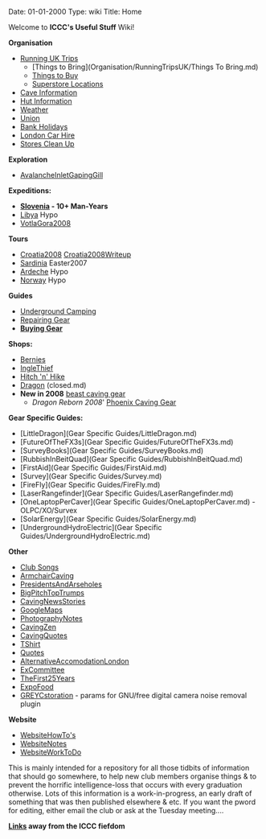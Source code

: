 Date: 01-01-2000
Type: wiki
Title: Home

Welcome to **ICCC's Useful Stuff** Wiki!

**Organisation**

*   [Running UK Trips](Organisation/RunningTripsUK/)
    *   [Things to Bring](Organisation/RunningTripsUK/Things To Bring.md)
    *   [Things to Buy](Organisation/RunningTripsUK/ThingsToBuy.md)
    *   [Superstore Locations](Organisation/RunningTripsUK/SuperStoresLocations.md)
*   [Cave Information](Organisation/Cave%20Information.md)
*   [Hut Information](Organisation/HutInformation.md)
*   [Weather](Organisation/Weather.md)
*   [Union](Organisation/Union.md)
*   [Bank Holidays](Organisation/PublicHolidays.md)
*   [London Car Hire](Organisation/LondonCarHire.md)
*   [Stores Clean Up](Organisation/StoresCleanUp.md)

**Exploration**

*   [AvalancheInletGapingGill](Exploration/AvalancheInletGapingGill.md)

**Expeditions:**

*   **[Slovenia](Expeditions/Slovenia/) - 10+ Man-Years**
*   [Libya](Expeditions/Libya.md) Hypo
*   [VotlaGora2008](Expeditions/VotlaGora2008/)

**Tours**

*   [Croatia2008](Tours/Croatia2008.md) [Croatia2008Writeup](Croatia2008Writeup.md)
*   [Sardinia](Tours/Sardinia.md) Easter2007
*   [Ardeche](Tours/Ardeche.md) Hypo
*   [Norway](Tours/Norway.md) Hypo

**Guides**

*   [Underground Camping](UndergroundCamping.md)
*   [Repairing Gear](Repair.md)
*   **[Buying Gear](Guides/Gear.md)**

**Shops:**

*   [Bernies](http://www.berniescafe.co.uk/catalog/.md)
*   [IngleThief](http://www.inglesport.com/.md)
*   [Hitch 'n' Hike](http://www.hnh.dircon.co.uk/.md)
*   [Dragon](http://www.dragon-speleo.co.uk/.md) (closed.md)
*   **New in 2008** [beast caving gear](http://www.beastproducts.com/.md)
    *   _Dragon Reborn 2008_' [Phoenix Caving Gear](http://www.phoenixcaving.co.uk/.md)

**Gear Specific Guides:**

*   [LittleDragon](Gear Specific Guides/LittleDragon.md)
*   [FutureOfTheFX3s](Gear Specific Guides/FutureOfTheFX3s.md)
*   [SurveyBooks](Gear Specific Guides/SurveyBooks.md)
*   [RubbishInBeitQuad](Gear Specific Guides/RubbishInBeitQuad.md)
*   [FirstAid](Gear Specific Guides/FirstAid.md)
*   [Survey](Gear Specific Guides/Survey.md)
*   [FireFly](Gear Specific Guides/FireFly.md)
*   [LaserRangefinder](Gear Specific Guides/LaserRangefinder.md)
*   [OneLaptopPerCaver](Gear Specific Guides/OneLaptopPerCaver.md) - OLPC/XO/Survex
*   [SolarEnergy](Gear Specific Guides/SolarEnergy.md)
*   [UndergroundHydroElectric](Gear Specific Guides/UndergroundHydroElectric.md)

**Other**

*   [Club Songs](Other/ClubSongs.md)
*   [ArmchairCaving](Other/ArmchairCaving.md)
*   [PresidentsAndArseholes](Other/PresidentsAndArseholes.md)
*   [BigPitchTopTrumps](Other/BigPitchTopTrumps.md)
*   [CavingNewsStories](Other/CavingNewsStories.md)
*   [GoogleMaps](Other/GoogleMaps.md)
*   [PhotographyNotes](Other/PhotographyNotes.md)
*   [CavingZen](Other/CavingZen.md)
*   [CavingQuotes](Other/CavingQuotes.md)
*   [TShirt](Other/TShirt.md)
*   [Quotes](Other/Quotes.md)
*   [AlternativeAccomodationLondon](Other/AlternativeAccomodationLondon.md)
*   [ExCommittee](Other/ExCommittee.md)
*   [TheFirst25Years](Other/TheFirst25Years.md)
*   [ExpoFood](Other/ExpoFood.md)
*   [GREYCstoration](Other/GREYCstoration.md) - params for GNU/free digital camera noise removal plugin

**Website**

*   [WebsiteHowTo's](Website/WebsiteHowTos.md)
*   [WebsiteNotes](Website/WebsiteNotes.md)
*   [WebsiteWorkToDo](Website/WebsiteWorkToDo.md)



This is mainly intended for a repository for all those tidbits of information that should go somewhere, to help new club members organise things & to prevent the horrific intelligence-loss that occurs with every graduation otherwise. Lots of this information is a work-in-progress, an early draft of something that was then published elsewhere & etc. If you want the pword for editing, either email the club or ask at the Tuesday meeting....

**[Links](Links.md) away from the ICCC fiefdom**
